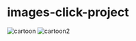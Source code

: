 # images-click-project
![cartoon](https://user-images.githubusercontent.com/96654573/208320106-c9086c83-31c7-4f6f-9bfe-dc8637519e8c.png)
![cartoon2](https://user-images.githubusercontent.com/96654573/208320124-68c9ddcf-6e7d-42ca-8e53-4b12a9d32c96.png)
